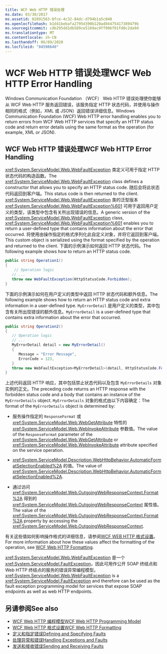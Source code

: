 ```yaml
---
title: WCF Web HTTP 错误处理
ms.date: 03/30/2017
ms.assetid: 02891563-0fce-4c32-84dc-d794b1a5c040
ms.openlocfilehash: b1d41bebafa2795d390b120ad84475417389479b
ms.sourcegitcommit: cdb295dd1db589ce5169ac9ff096f01fd0c2da9d
ms.translationtype: MT
ms.contentlocale: zh-CN
ms.lasthandoff: 06/09/2020
ms.locfileid: "84598640"
---
```

# <a name="wcf-web-http-error-handling"></a><span data-ttu-id="87d07-102">WCF Web HTTP 错误处理</span><span class="sxs-lookup"><span data-stu-id="87d07-102">WCF Web HTTP Error Handling</span></span>
<span data-ttu-id="87d07-103">Windows Communication Foundation （WCF） Web HTTP 错误处理使你能够从 WCF Web HTTP 服务返回错误，该服务指定 HTTP 状态代码，并使用与操作相同的格式（例如，XML 或 JSON）返回错误详细信息。</span><span class="sxs-lookup"><span data-stu-id="87d07-103">Windows Communication Foundation (WCF) Web HTTP error handling enables you to return errors from WCF Web HTTP services that specify an HTTP status code and return error details using the same format as the operation (for example, XML or JSON).</span></span>  
  
## <a name="wcf-web-http-error-handling"></a><span data-ttu-id="87d07-104">WCF Web HTTP 错误处理</span><span class="sxs-lookup"><span data-stu-id="87d07-104">WCF Web HTTP Error Handling</span></span>  
 <span data-ttu-id="87d07-105"><xref:System.ServiceModel.Web.WebFaultException> 类定义可用于指定 HTTP 状态代码的构造函数。</span><span class="sxs-lookup"><span data-stu-id="87d07-105">The <xref:System.ServiceModel.Web.WebFaultException> class defines a constructor that allows you to specify an HTTP status code.</span></span> <span data-ttu-id="87d07-106">随后会将此状态代码返回到客户端。</span><span class="sxs-lookup"><span data-stu-id="87d07-106">This status code is then returned to the client.</span></span> <span data-ttu-id="87d07-107"><xref:System.ServiceModel.Web.WebFaultException> 类的泛型版本 <xref:System.ServiceModel.Web.WebFaultException%601> 可用于返回用户定义的类型，该类型中包含有关所出现错误的信息。</span><span class="sxs-lookup"><span data-stu-id="87d07-107">A generic version of the <xref:System.ServiceModel.Web.WebFaultException> class, <xref:System.ServiceModel.Web.WebFaultException%601> enables you to return a user-defined type that contains information about the error that occurred.</span></span> <span data-ttu-id="87d07-108">将使用由操作指定的格式序列化此自定义对象，并将它返回到客户端。</span><span class="sxs-lookup"><span data-stu-id="87d07-108">This custom object is serialized using the format specified by the operation and returned to the client.</span></span> <span data-ttu-id="87d07-109">下面的示例演示如何返回 HTTP 状态代码。</span><span class="sxs-lookup"><span data-stu-id="87d07-109">The following example shows how to return an HTTP status code.</span></span>  
  
```csharp
public string Operation1()
{
    // Operation logic  
   // ...
   throw new WebFaultException(HttpStatusCode.Forbidden);
}  
```  
  
 <span data-ttu-id="87d07-110">下面的示例演示如何在用户定义的类型中返回 HTTP 状态代码和额外信息。</span><span class="sxs-lookup"><span data-stu-id="87d07-110">The following example shows how to return an HTTP status code and extra information in a user-defined type.</span></span> <span data-ttu-id="87d07-111">`MyErrorDetail` 是用户定义的类型，其中包含有关所出现错误的额外信息。</span><span class="sxs-lookup"><span data-stu-id="87d07-111">`MyErrorDetail` is a user-defined type that contains extra information about the error that occurred.</span></span>  
  
```csharp
public string Operation2()
{
   // Operation logic  
   // ...
   MyErrorDetail detail = new MyErrorDetail()
   {  
      Message = "Error Message",  
      ErrorCode = 123,  
   }  
   throw new WebFaultException<MyErrorDetail>(detail, HttpStatusCode.Forbidden);  
}  
```  
  
 <span data-ttu-id="87d07-112">上述代码返回 HTTP 响应，其中包括禁止状态代码以及包含 `MyErrorDetails` 对象实例的正文。</span><span class="sxs-lookup"><span data-stu-id="87d07-112">The preceding code returns an HTTP response with the forbidden status code and a body that contains an instance of the `MyErrorDetails` object.</span></span> <span data-ttu-id="87d07-113">`MyErrorDetails` 对象的格式由以下内容确定：</span><span class="sxs-lookup"><span data-stu-id="87d07-113">The format of the `MyErrorDetails` object is determined by:</span></span>  
  
- <span data-ttu-id="87d07-114">服务操作指定的 `ResponseFormat` 或 <xref:System.ServiceModel.Web.WebGetAttribute> 特性的 <xref:System.ServiceModel.Web.WebInvokeAttribute> 参数值。</span><span class="sxs-lookup"><span data-stu-id="87d07-114">The value of the `ResponseFormat` parameter of the <xref:System.ServiceModel.Web.WebGetAttribute> or <xref:System.ServiceModel.Web.WebInvokeAttribute> attribute specified on the service operation.</span></span>  
  
- <span data-ttu-id="87d07-115"><xref:System.ServiceModel.Description.WebHttpBehavior.AutomaticFormatSelectionEnabled%2A> 的值。</span><span class="sxs-lookup"><span data-stu-id="87d07-115">The value of <xref:System.ServiceModel.Description.WebHttpBehavior.AutomaticFormatSelectionEnabled%2A>.</span></span>  
  
- <span data-ttu-id="87d07-116">通过访问 <xref:System.ServiceModel.Web.OutgoingWebResponseContext.Format%2A> 得到的 <xref:System.ServiceModel.Web.OutgoingWebResponseContext> 属性值。</span><span class="sxs-lookup"><span data-stu-id="87d07-116">The value of the <xref:System.ServiceModel.Web.OutgoingWebResponseContext.Format%2A> property by accessing the <xref:System.ServiceModel.Web.OutgoingWebResponseContext>.</span></span>  
  
 <span data-ttu-id="87d07-117">有关这些值如何影响操作格式的详细信息，请参阅[WCF WEB HTTP 格式设置](wcf-web-http-formatting.md)。</span><span class="sxs-lookup"><span data-stu-id="87d07-117">For more information about how these values affect the formatting of the operation, see [WCF Web HTTP Formatting](wcf-web-http-formatting.md).</span></span>  
  
 <span data-ttu-id="87d07-118"><xref:System.ServiceModel.Web.WebFaultException> 是一个 <xref:System.ServiceModel.FaultException>，因此可用作公开 SOAP 终结点和 Web HTTP 终结点的服务的错误异常编程模型。</span><span class="sxs-lookup"><span data-stu-id="87d07-118"><xref:System.ServiceModel.Web.WebFaultException> is a <xref:System.ServiceModel.FaultException> and therefore can be used as the fault exception programming model for services that expose SOAP endpoints as well as web HTTP endpoints.</span></span>  
  
## <a name="see-also"></a><span data-ttu-id="87d07-119">另请参阅</span><span class="sxs-lookup"><span data-stu-id="87d07-119">See also</span></span>

- [<span data-ttu-id="87d07-120">WCF Web HTTP 编程模型</span><span class="sxs-lookup"><span data-stu-id="87d07-120">WCF Web HTTP Programming Model</span></span>](wcf-web-http-programming-model.md)
- [<span data-ttu-id="87d07-121">WCF Web HTTP 格式设置</span><span class="sxs-lookup"><span data-stu-id="87d07-121">WCF Web HTTP Formatting</span></span>](wcf-web-http-formatting.md)
- [<span data-ttu-id="87d07-122">定义和指定错误</span><span class="sxs-lookup"><span data-stu-id="87d07-122">Defining and Specifying Faults</span></span>](../defining-and-specifying-faults.md)
- [<span data-ttu-id="87d07-123">处理异常和错误</span><span class="sxs-lookup"><span data-stu-id="87d07-123">Handling Exceptions and Faults</span></span>](../extending/handling-exceptions-and-faults.md)
- [<span data-ttu-id="87d07-124">发送和接收错误</span><span class="sxs-lookup"><span data-stu-id="87d07-124">Sending and Receiving Faults</span></span>](../sending-and-receiving-faults.md)
